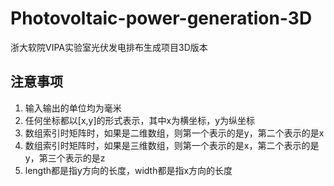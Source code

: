 # Photovoltaic-power-generation-3D

浙大软院VIPA实验室光伏发电排布生成项目3D版本

## 注意事项

1. 输入输出的单位均为毫米
2. 任何坐标都以[x,y]的形式表示，其中x为横坐标，y为纵坐标
3. 数组索引时矩阵时，如果是二维数组，则第一个表示的是y，第二个表示的是x
4. 数组索引时矩阵时，如果是三维数组，则第一个表示的是x，第二个表示的是y，第三个表示的是z
4. length都是指y方向的长度，width都是指x方向的长度